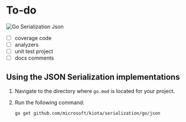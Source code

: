# To-do

![Go Serialization Json](https://github.com/microsoft/kiota/actions/workflows/serialization-go-json.yml/badge.svg)

- [ ] coverage code
- [ ] analyzers
- [ ] unit test project
- [ ] docs comments

## Using the JSON Serialization implementations

1. Navigate to the directory where `go.mod` is located for your project.
1. Run the following command:

    ```Shell
    go get github.com/microsoft/kiota/serialization/go/json
    ```
